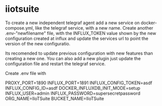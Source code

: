 # iiotsuite


To create a new independent telegraf agent add a new service on docker-compose.yml, like the telegraf service, with a new name. Create another .env-"newfilename" file, with the INFLUX_TOKEN value shown by the new configuration created at influx and update the services url to point the version of the new configuratio.

Its recomended to update previous configuration with new features than creating a new one. You can also add a new plugin just update the configuration file and restart the telegraf service.

Create .env file with

PROXY_PORT=1890
INFLUX_PORT=1891
INFLUX_CONFIG_TOKEN=asdf
INFLUX_CONFIG_ID=asdf
DOCKER_INFLUXDB_INIT_MODE=setup
INFLUX_USER=admin
INFLUX_PASSWORD=supersecretpassword
ORG_NAME=IIoTSuite
BUCKET_NAME=IIoTSuite
